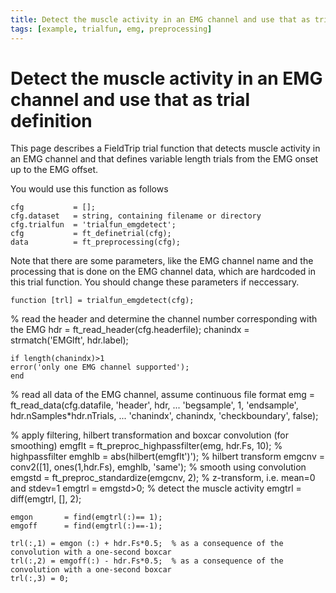 ```yaml
---
title: Detect the muscle activity in an EMG channel and use that as trial definition
tags: [example, trialfun, emg, preprocessing]
---
```


# Detect the muscle activity in an EMG channel and use that as trial definition

This page describes a FieldTrip trial function that detects muscle activity in an EMG channel
and that defines variable length trials from the EMG onset up to the EMG offset.

You would use this function as follows

    cfg           = [];   
    cfg.dataset   = string, containing filename or directory
    cfg.trialfun  = 'trialfun_emgdetect';
    cfg           = ft_definetrial(cfg);
    data          = ft_preprocessing(cfg);

Note that there are some parameters, like the EMG channel name and the
processing that is done on the EMG channel data, which are hardcoded in
this trial function. You should change these parameters if neccessary.

    function [trl] = trialfun_emgdetect(cfg);

  % read the header and determine the channel number corresponding with the EMG
    hdr         = ft_read_header(cfg.headerfile);
    chanindx    = strmatch('EMGlft', hdr.label);

    if length(chanindx)>1
    error('only one EMG channel supported');
    end

  % read all data of the EMG channel, assume continuous file format
    emg = ft_read_data(cfg.datafile, 'header', hdr, ...
                  'begsample', 1, 'endsample', hdr.nSamples*hdr.nTrials, ...
                  'chanindx', chanindx, 'checkboundary', false);

  % apply filtering, hilbert transformation and boxcar convolution (for smoothing)
    emgflt      = ft_preproc_highpassfilter(emg, hdr.Fs, 10); % highpassfilter
    emghlb      = abs(hilbert(emgflt')');                     % hilbert transform
    emgcnv      = conv2([1], ones(1,hdr.Fs), emghlb, 'same'); % smooth using convolution
    emgstd      = ft_preproc_standardize(emgcnv, 2);          % z-transform, i.e. mean=0 and stdev=1
    emgtrl      = emgstd>0;                                   % detect the muscle activity
    emgtrl      = diff(emgtrl, [], 2);

    emgon       = find(emgtrl(:)== 1);
    emgoff      = find(emgtrl(:)==-1);

    trl(:,1) = emgon (:) + hdr.Fs*0.5;  % as a consequence of the convolution with a one-second boxcar
    trl(:,2) = emgoff(:) - hdr.Fs*0.5;  % as a consequence of the convolution with a one-second boxcar
    trl(:,3) = 0;
